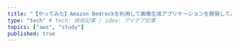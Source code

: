 ```yaml
---
title: "【やってみた】Amazon Bedrockを利用して画像生成アプリケーションを開発してみた！" # 記事のタイトル
type: "tech" # tech: 技術記事 / idea: アイデア記事
topics: ["aws", "study"]
published: true
---
```


